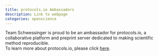 ```yaml
---
title: protocols.io Ambassadors
description: Link to webpage
categories: openscience
---
```


Team Schwessinger is proud to be an ambassador for protocols.io, a collaborative platform and preprint server dedicated to making scientific method reproducible.  
To learn more about protocols.io, please click [here](https://www.protocols.io/about).
